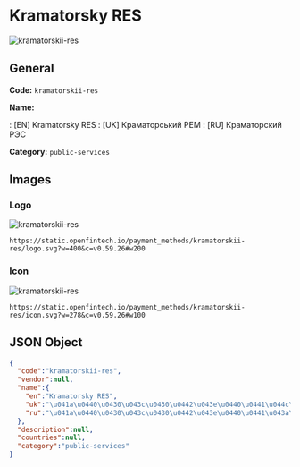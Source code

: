 
# Kramatorsky RES 
![kramatorskii-res](https://static.openfintech.io/payment_methods/kramatorskii-res/logo.svg?w=400&c=v0.59.26#w200)  

## General 
**Code:** `kramatorskii-res` 
 
**Name:** 
 
:	[EN] Kramatorsky RES 
:	[UK] Краматорський РЕМ 
:	[RU] Краматорский РЭС 
 
**Category:** `public-services` 
 

## Images 

### Logo 
![kramatorskii-res](https://static.openfintech.io/payment_methods/kramatorskii-res/logo.svg?w=400&c=v0.59.26#w200)  

```
https://static.openfintech.io/payment_methods/kramatorskii-res/logo.svg?w=400&c=v0.59.26#w200
```  

### Icon 
![kramatorskii-res](https://static.openfintech.io/payment_methods/kramatorskii-res/icon.svg?w=278&c=v0.59.26#w100)  

```
https://static.openfintech.io/payment_methods/kramatorskii-res/icon.svg?w=278&c=v0.59.26#w100
```  

## JSON Object 

```json
{
  "code":"kramatorskii-res",
  "vendor":null,
  "name":{
    "en":"Kramatorsky RES",
    "uk":"\u041a\u0440\u0430\u043c\u0430\u0442\u043e\u0440\u0441\u044c\u043a\u0438\u0439 \u0420\u0415\u041c",
    "ru":"\u041a\u0440\u0430\u043c\u0430\u0442\u043e\u0440\u0441\u043a\u0438\u0439 \u0420\u042d\u0421"
  },
  "description":null,
  "countries":null,
  "category":"public-services"
}
```  
